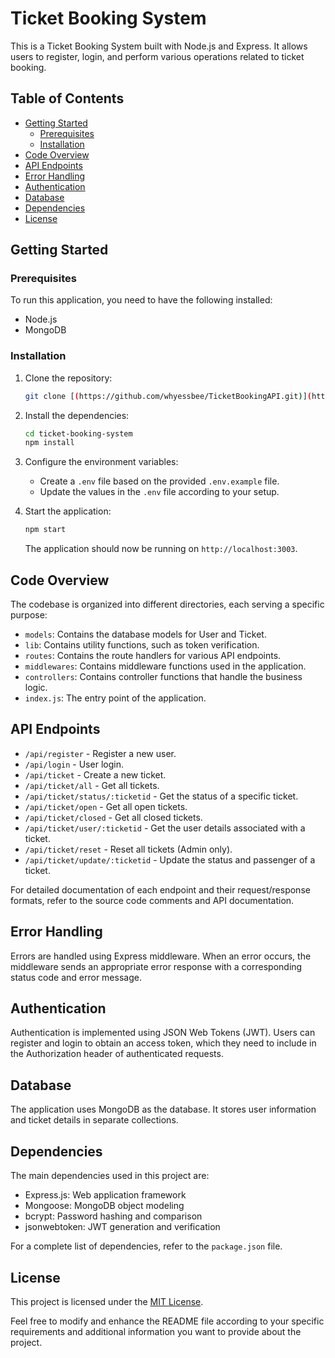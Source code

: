 

# Ticket Booking System

This is a Ticket Booking System built with Node.js and Express. It allows users to register, login, and perform various operations related to ticket booking.

## Table of Contents

- [Getting Started](#getting-started)
  - [Prerequisites](#prerequisites)
  - [Installation](#installation)
- [Code Overview](#code-overview)
- [API Endpoints](#api-endpoints)
- [Error Handling](#error-handling)
- [Authentication](#authentication)
- [Database](#database)
- [Dependencies](#dependencies)
- [License](#license)

## Getting Started

### Prerequisites

To run this application, you need to have the following installed:

- Node.js
- MongoDB

### Installation

1. Clone the repository:

   ```bash
   git clone [(https://github.com/whyessbee/TicketBookingAPI.git)](https://github.com/whyessbee/TicketBookingAPI.git)
   ```

2. Install the dependencies:

   ```bash
   cd ticket-booking-system
   npm install
   ```

3. Configure the environment variables:

   - Create a `.env` file based on the provided `.env.example` file.
   - Update the values in the `.env` file according to your setup.

4. Start the application:

   ```bash
   npm start
   ```

   The application should now be running on `http://localhost:3003`.

## Code Overview

The codebase is organized into different directories, each serving a specific purpose:

- `models`: Contains the database models for User and Ticket.
- `lib`: Contains utility functions, such as token verification.
- `routes`: Contains the route handlers for various API endpoints.
- `middlewares`: Contains middleware functions used in the application.
- `controllers`: Contains controller functions that handle the business logic.
- `index.js`: The entry point of the application.

## API Endpoints

- `/api/register` - Register a new user.
- `/api/login` - User login.
- `/api/ticket` - Create a new ticket.
- `/api/ticket/all` - Get all tickets.
- `/api/ticket/status/:ticketid` - Get the status of a specific ticket.
- `/api/ticket/open` - Get all open tickets.
- `/api/ticket/closed` - Get all closed tickets.
- `/api/ticket/user/:ticketid` - Get the user details associated with a ticket.
- `/api/ticket/reset` - Reset all tickets (Admin only).
- `/api/ticket/update/:ticketid` - Update the status and passenger of a ticket.

For detailed documentation of each endpoint and their request/response formats, refer to the source code comments and API documentation.

## Error Handling

Errors are handled using Express middleware. When an error occurs, the middleware sends an appropriate error response with a corresponding status code and error message.

## Authentication

Authentication is implemented using JSON Web Tokens (JWT). Users can register and login to obtain an access token, which they need to include in the Authorization header of authenticated requests.

## Database

The application uses MongoDB as the database. It stores user information and ticket details in separate collections.

## Dependencies

The main dependencies used in this project are:

- Express.js: Web application framework
- Mongoose: MongoDB object modeling
- bcrypt: Password hashing and comparison
- jsonwebtoken: JWT generation and verification

For a complete list of dependencies, refer to the `package.json` file.

## License

This project is licensed under the [MIT License](LICENSE).


Feel free to modify and enhance the README file according to your specific requirements and additional information you want to provide about the project.
